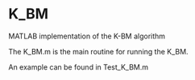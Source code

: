 # K_BM
MATLAB implementation of the K-BM algorithm

The K_BM.m is the main routine for running the K_BM.

An example can be found in Test_K_BM.m